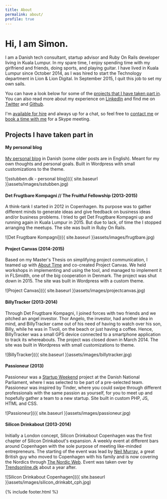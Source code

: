 ```yaml
---
title: About
permalink: about/
profile: true
---
```


Hi, I am Simon.
=======================
I am a Danish tech consultant, startup advisor and Ruby On Rails developer living in Kuala Lumpur. In my spare time, I enjoy spending time with my girlfriend and friends, doing sports, and playing guitar. I have lived in Kuala Lumpur since October 2014, as I was hired to start the Technology department in Lion & Lion Digital. In September 2015, I quit this job to set my own sails.

You can have a look below for some of the [projects that I have taken part in](#projects). You can also read more about my experience on <a href="http://www.linkedin.com/in/simonstubben" target="_blank">LinkedIn</a> and find me on <a href="http://twitter.com/simonstubben" target="_blank">Twitter</a> and <a href="http://github.com/sstubben" target="_blank">Github</a>.

I'm [available for hire](/consulting/) and always up for a chat, so feel free to <a href="{{ site.baseurl }}contact">contact me</a> or <a href="https://calendly.com/simonstubben/" target="_blank">book a time with me</a> for a Skype meeting.


<h2 id="projects">Projects I have taken part in</h2>

#### My personal blog
<a href="http://sstubben.dk" target="_blank">My personal blog</a> in Danish (some older posts are in English). Meant for my own thoughts and personal goals. Built in Wordpress with small customizations to the theme.

![sstubben.dk - personal blog]({{ site.baseurl }}assets/images/sstubben.jpg)

#### Det Frugtbare Kompagni // The Fruitful Fellowship (2013-2015)
A think-tank I started in 2012 in Copenhagen. Its purpose was to gather different minds to generate ideas and give feedback on business ideas and/or business problems. I tried to get Det Frugtbare Kompagni up and running again in Kuala Lumpur in 2015. But due to lack, of time the I stopped arranging the meetups. The site was built in Ruby On Rails.

![Det Frugtbare Kompagni]({{ site.baseurl }}assets/images/frugtbare.jpg)

#### Project Canvas (2014-2015)
Based on my Master's Thesis on simplifying project communication, I teamed up with <a href="http://www.about-time.dk/hvem-vi-er/" target="_blank">About Time</a> and co-created Project Canvas. We held workshops in implementing and using the tool, and managed to implement it in FLSmidth, one of the big cooperation in Denmark. The project was shut down in 2015. The site was built in Wordpress with a custom theme.

![Project Canvas]({{ site.baseurl }}assets/images/projectcanvas.jpg)

#### BillyTracker (2013-2014)
Through Det Frugtbare Kompagni, I joined forces with two friends and we pitched an angel investor. Thor Angelo, the investor, had another idea in mind, and BillyTracker came out of his need of having to watch over his son, Billy, while he was in Tivoli, on the beach or just having a coffee. Hence, BillyTracker was a small GPS device connected to a smartphone application to track its whereabouts. The project was closed down in March 2014. The site was built in Wordpress with small customizations to theme.

![BillyTracker]({{ site.baseurl }}assets/images/billytracker.jpg)

#### Passioneur (2013)
Passioneur was a <a href="https://startupweekend.org/" target="_blank">Startup Weekend</a> project at the Danish National Parliament, where I was selected to be part of a pre-selected team. Passioneur was inspired by Tinder, where you could swipe through different professionals with the same passion as yourself, for you to meet up and hopefully gather a team to a new startup. Site built in custom PHP, JS, HTML and CSS.

![Passioneur]({{ site.baseurl }}assets/images/passioneur.jpg)

#### Silicon Drinkabout (2013-2014)
Initially a London concept, Silicon Drinkabout Copenhagen was the first chapter of Silicon Drinkabout's expansion. A weekly event at different bars around Copenhagen with the sole purpose of meeting like-minded entrepreneurs. The starting of the event was lead by <a href="https://twitter.com/neilswmurray" target="_blank">Neil Murray</a>, a great British guy who moved to Copenhagen with his family and is now covering the Nordics through <a href="http://www.thenordicweb.com/" target="_blank">The Nordic Web</a>. Event was taken over by <a href="http://trendsonline.dk/" target="_blank">Trendsonline.dk</a> about a year after.

![Silicon Drinkabout Copenhagen]({{ site.baseurl }}assets/images/silicon_drinkabt_cph.jpg)


{% include footer.html %}
